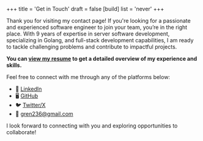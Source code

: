 +++
title = 'Get in Touch'
draft = false
[build]
  list = 'never'
+++

Thank you for visiting my contact page! If you're looking for a passionate and experienced software engineer to join your team, you’re in the right place. With 9 years of expertise in server software development, specializing in Golang, and full-stack development capabilities, I am ready to tackle challenging problems and contribute to impactful projects.

**You can [view my resume](/resume.pdf) to get a detailed overview of my experience and skills.**

Feel free to connect with me through any of the platforms below:
* 💼 [LinkedIn](https://www.linkedin.com/in/gren236/)
* 🖥️ [GitHub](https://github.com/gren236)
* 🐦 [Twitter/X](https://x.com/grenhere)
* 📧 [gren236@gmail.com](mailto:gren236@gmail.com)

I look forward to connecting with you and exploring opportunities to collaborate!